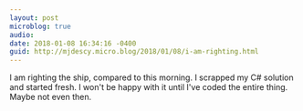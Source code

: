 ```yaml
---
layout: post
microblog: true
audio: 
date: 2018-01-08 16:34:16 -0400
guid: http://mjdescy.micro.blog/2018/01/08/i-am-righting.html
---
```

I am righting the ship, compared to this morning. I scrapped my C# solution and started fresh. I won't be happy with it until I've coded the entire thing. Maybe not even then.
